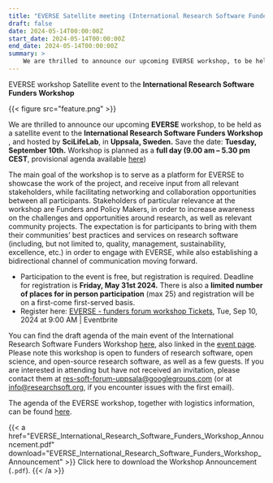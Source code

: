 ```yaml
---
title: "EVERSE Satellite meeting (International Research Software Funders Workshop)"
draft: false
date: 2024-05-14T00:00:00Z
start_date: 2024-05-14T00:00:00Z
end_date: 2024-05-14T00:00:00Z
summary: >
    We are thrilled to announce our upcoming EVERSE workshop, to be held as a satellite event to the International Research Software Funders Workshop, and hosted by SciLifeLab, in Uppsala, Sweden. As EVERSE, we will showcase our project that will improve software quality for European sciences. We welcome input from Funders and Policy Makers as well as community projects. We want to hear about communities' best practices in research software, in management, sustainability, excellence and more!
---
```


EVERSE workshop
Satellite event to the
**International Research Software Funders Workshop**

{{< figure src="feature.png" >}}

We are thrilled to announce our upcoming **EVERSE** workshop, to be held as a satellite event to the **International Research Software Funders Workshop** , and hosted by **SciLifeLab**, in **Uppsala, Sweden.**
Save the date: **Tuesday, September 10th.** Workshop is planned as a **full day (9.00 am – 5.30 pm CEST**, provisional agenda available [here](EVERSE_Workshop_IRSFW_2024_provisional_Agenda.pdf))

The main goal of the workshop is to serve as a platform for EVERSE to showcase the work of the project, and receive input from all relevant stakeholders, while facilitating networking and collaboration opportunities between all participants. Stakeholders of particular relevance at the workshop are Funders and Policy Makers, in order to increase awareness on the challenges and opportunities around research, as well as relevant community projects.
The expectation is for participants to bring with them their communities’ best practices and services on research software (including, but not limited to, quality, management, sustainability, excellence, etc.) in order to engage with EVERSE, while also establishing a bidirectional channel of communication moving forward.
- Participation to the event is free, but registration is required. Deadline for registration is **Friday, May 31st 2024.** There is also a **limited number of places for in person participation** (max 25) and registration will be on a first-come first-served basis.
- Register here: [EVERSE - funders forum workshop Tickets](https://www.eventbrite.nl/e/everse-workshop-tickets-884875304857), Tue, Sep 10, 2024 at 9:00 AM | Eventbrite

You can find the draft agenda of the main event of the International Research Software Funders Workshop [here](https://docs.google.com/document/d/1v4PVLTP6MvY7kpfQX4QC5yl77BZ4GcA63jcmQFO19xI/edit), also linked in the [event page](https://adore.software/2024-international-research-software-funders-workshop/). Please note this workshop is open to funders of research software, open science, and open-source research software, as well as a few guests. If you are interested in attending but have not received an invitation, please contact them at res-soft-forum-uppsala@googlegroups.com (or at info@researchsoft.org, if you encounter issues with the first email).

The agenda of the EVERSE workshop, together with logistics information, can be found [here](EVERSE_Workshop_IRSFW_2024_final_Agenda.pdf).


{{< a href="EVERSE_International_Research_Software_Funders_Workshop_Announcement.pdf" download="EVERSE_International_Research_Software_Funders_Workshop_Announcement" >}}
Click here to download the Workshop Announcement (`.pdf`).
{{< /a >}}








